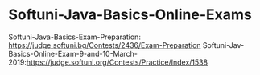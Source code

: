 # Softuni-Java-Basics-Online-Exams

Softuni-Java-Basics-Exam-Preparation: https://judge.softuni.bg/Contests/2436/Exam-Preparation
Softuni-Jav-Basics-Online-Exam-9-and-10-March-2019:https://judge.softuni.org/Contests/Practice/Index/1538
